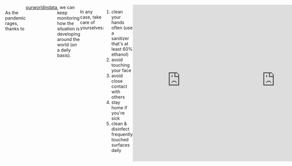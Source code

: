 ```yaml
---
layout: post
description: /covid-19 (raw data)
category: chronicles
tags: world covid19
title: "covid-19 raw"
author: bartulem
date: 2020-03-12
---
```

<br/>
As the pandemic rages, thanks to <a href="https://ourworldindata.org/coronavirus" target="_blank">ourworldindata</a>, we can keep monitoring how the situation is developing around the world (on a daily basis).

In any case, take care of yourselves:
1. clean your hands often (use a sanitizer that's at least 60% ethanol)
2. avoid touching your face
3. avoid close contact with others
4. stay home if you're sick
5. clean & disinfect frequently touched surfaces daily

<body style="display: flex; position: relative; margin: 0; justify-content: left;">
    <iframe src="https://chart-studio.plot.ly/~bartulm/270" width="700" height="500" frameborder="0"></iframe>
    <br/>
    <iframe src="https://chart-studio.plot.ly/~bartulm/272" width="700" height="500" frameborder="0"></iframe>
</body>
